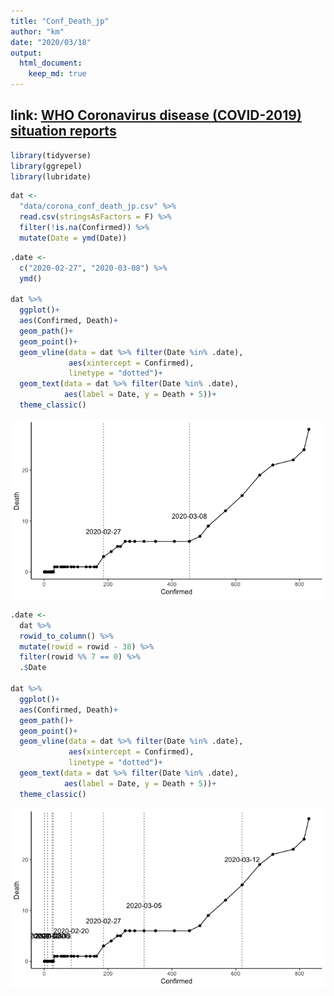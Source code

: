 ```yaml
---
title: "Conf_Death_jp"
author: "km"
date: "2020/03/18"
output: 
  html_document:
    keep_md: true
---
```


## link: [WHO Coronavirus disease (COVID-2019) situation reports](https://www.who.int/emergencies/diseases/novel-coronavirus-2019/situation-reports/)





```r
library(tidyverse)
library(ggrepel)
library(lubridate)
```


```r
dat <- 
  "data/corona_conf_death_jp.csv" %>% 
  read.csv(stringsAsFactors = F) %>% 
  filter(!is.na(Confirmed)) %>% 
  mutate(Date = ymd(Date))
```

<!--html_preserve--><div id="htmlwidget-0f4eb4a1b178f9facd05" style="width:100%;height:auto;" class="datatables html-widget"></div>
<script type="application/json" data-for="htmlwidget-0f4eb4a1b178f9facd05">{"x":{"filter":"none","data":[["1","2","3","4","5","6","7","8","9","10","11","12","13","14","15","16","17","18","19","20","21","22","23","24","25","26","27","28","29","30","31","32","33","34","35","36","37","38","39","40","41","42","43","44","45","46","47","48","49","50","51","52","53","54","55","56","57"],["2020-03-17","2020-03-16","2020-03-15","2020-03-14","2020-03-13","2020-03-12","2020-03-11","2020-03-10","2020-03-09","2020-03-08","2020-03-07","2020-03-06","2020-03-05","2020-03-04","2020-03-03","2020-03-02","2020-03-01","2020-02-29","2020-02-28","2020-02-27","2020-02-26","2020-02-25","2020-02-24","2020-02-23","2020-02-22","2020-02-21","2020-02-20","2020-02-19","2020-02-18","2020-02-17","2020-02-16","2020-02-15","2020-02-14","2020-02-13","2020-02-12","2020-02-11","2020-02-10","2020-02-09","2020-02-08","2020-02-07","2020-02-06","2020-02-05","2020-02-04","2020-02-03","2020-02-02","2020-02-01","2020-01-31","2020-01-30","2020-01-29","2020-01-28","2020-01-27","2020-01-26","2020-01-25","2020-01-24","2020-01-23","2020-01-22","2020-01-21"],[829,814,780,716,675,620,568,514,488,455,408,349,313,284,268,254,239,230,210,186,164,157,144,132,105,93,85,73,65,59,53,41,33,29,28,26,26,26,25,25,25,23,20,2,20,17,14,11,7,6,4,3,3,1,1,1,1],[28,24,22,21,19,15,12,9,7,6,6,6,6,6,6,6,5,5,4,3,1,1,1,1,1,1,1,1,1,1,1,1,1,0,0,0,0,0,0,0,0,0,0,0,0,0,0,0,0,0,0,0,0,0,0,0,0]],"container":"<table class=\"display\">\n  <thead>\n    <tr>\n      <th> <\/th>\n      <th>Date<\/th>\n      <th>Confirmed<\/th>\n      <th>Death<\/th>\n    <\/tr>\n  <\/thead>\n<\/table>","options":{"columnDefs":[{"className":"dt-right","targets":[2,3]},{"orderable":false,"targets":0}],"order":[],"autoWidth":false,"orderClasses":false}},"evals":[],"jsHooks":[]}</script><!--/html_preserve-->


```r
.date <-
  c("2020-02-27", "2020-03-08") %>% 
  ymd()

dat %>% 
  ggplot()+
  aes(Confirmed, Death)+
  geom_path()+
  geom_point()+
  geom_vline(data = dat %>% filter(Date %in% .date),
             aes(xintercept = Confirmed), 
             linetype = "dotted")+ 
  geom_text(data = dat %>% filter(Date %in% .date),
            aes(label = Date, y = Death + 5))+
  theme_classic()
```

![](Conf_Death_jp_files/figure-html/unnamed-chunk-4-1.png)<!-- -->

```r
.date <- 
  dat %>% 
  rowid_to_column() %>% 
  mutate(rowid = rowid - 38) %>% 
  filter(rowid %% 7 == 0) %>% 
  .$Date

dat %>% 
  ggplot()+
  aes(Confirmed, Death)+
  geom_path()+
  geom_point()+
  geom_vline(data = dat %>% filter(Date %in% .date),
             aes(xintercept = Confirmed), 
             linetype = "dotted")+ 
  geom_text(data = dat %>% filter(Date %in% .date),
            aes(label = Date, y = Death + 5))+
  theme_classic()
```

![](Conf_Death_jp_files/figure-html/unnamed-chunk-4-2.png)<!-- -->
